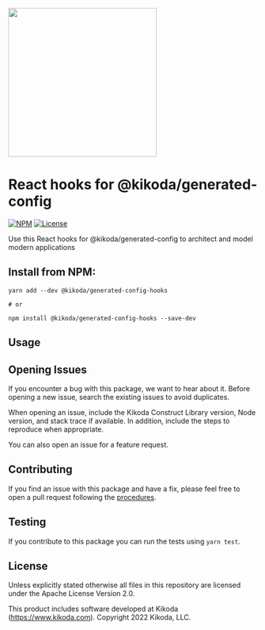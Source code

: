 [<img src="https://kikoda.com/wp-content/uploads/2019/07/Logo_White_bg.svg" width="300"/>](https://kikoda.com)
# React hooks for @kikoda/generated-config

[![NPM](https://img.shields.io/npm/v/@kikoda/generated-config-hooks?color=39a356)](https://www.npmjs.com/package/@kikoda/generated-config-hooks)
[![License](https://img.shields.io/badge/license-Apache--2.0-blue)](https://github.com/KikodaCode/kikoda-generated-config-hooks.git/blob/main/LICENSE)

Use this React hooks for @kikoda/generated-config to architect and model modern applications

## Install from NPM:
```
yarn add --dev @kikoda/generated-config-hooks

# or

npm install @kikoda/generated-config-hooks --save-dev
```

## Usage
<!-- TODO: add Usage & Examples -->

## Opening Issues

If you encounter a bug with this package, we want to hear about it. Before opening a new issue, search the existing issues to avoid duplicates.

When opening an issue, include the Kikoda Construct Library version, Node version, and stack trace if available. In addition, include the steps to reproduce when appropriate.

You can also open an issue for a feature request.

## Contributing

If you find an issue with this package and have a fix, please feel free to open a pull request following the [procedures](CONTRIBUTING.md).

## Testing

If you contribute to this package you can run the tests using `yarn test`.

## License

Unless explicitly stated otherwise all files in this repository are licensed under the Apache License Version 2.0.

This product includes software developed at Kikoda (https://www.kikoda.com). Copyright 2022 Kikoda, LLC.